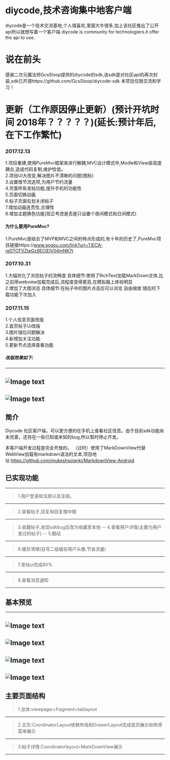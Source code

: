 # diycode,技术咨询集中地客户端
diycode是一个技术交流基地,个人很喜欢,里面大牛很多,加上该社区推出了公开api所以就想写着一个客户端
diycode is community for technologiers.it offer the api to use.
# 说在前头
感谢二次元魔法师GcsSloop提供的diycode的sdk,该sdk是对社区api的再次封装,sdk已开源https://github.com/GcsSloop/diycode-sdk
本项目仅限交流和学习！
# 更新（工作原因停止更新）(预计开坑时间 2018年？？？？？)(延长:预计年后,在下工作繁忙)
### 2017.12.13
1.项目重建,使用PureMvc框架来进行解耦,MVC设计模式中,Modle和View层高度耦合,造成代码复制,维护性低。<br/>
2.项目UI大改变,解决图片不清晰的问题(图标)<br/>
3.设置借节流选项,为用户节约流量<br/>
4.完善所有发帖功能,提升手机的功能性<br/>
5.页面切换动画<br/>
6.帖子页面右划关闭帖子<br/>
7.增加动画连贯性,合理性<br/>
8.增加主题换色功能(现正考虑是否是只设置个夜间模式和日间模式)<br/>
#### 为什么要用PureMvc?
1.PureMvc是结合了MVP和MVC之间的特点形成的,有十年的历史了,PureMvc项目链接https://www.sogou.com/link?url=TiECA-reDTCFVZteGz9ECIEIV04mNK7t<br/>
### 2017.10.31
1.大幅优化了浏览帖子的流畅度 具体细节:使用了RichText加载MarkDown文体,比之前用webview加载完成后,流程度变得更高,在模拟器上体验明显<br/>
2.增加了大图浏览 具体细节:在帖子中的图片点击后可以浏览 自由缩放 随后的下载功能下次加入
### 2017.11.15
1.个人信息页面改版<br/>
2.首页帖子Ui改版<br/>
3.图片错位问题解决<br/>
4.新增加关注功能<br/>
5.更新节点选择查看功能<br>
##### 改版效果如下:
---
![Image text](https://raw.githubusercontent.com/Aoyihala/img/master/diycode/follow.png)
---
![Image text](https://raw.githubusercontent.com/Aoyihala/img/master/diycode/userinfo.png)
---
## 简介
Diycode 社区客户端，可以更方便的在手机上查看社区信息。由于目前sdk功能尚未完善，还存在一些已知或未知的bug,所以暂时停止开发。

本客户端开发过程是完全开放的。
（过时）使用了MarkDownView代替WebView加载有markdown语法的文本,项目地址:https://github.com/mukeshsolanki/MarkdownView-Android

## 已实现功能
----------------------------
>1.用户登录和注册以及注销。
---
>2.查看帖子,回复和回复楼中楼
---
>3.收藏帖子,发现sdkbug后改为收藏至本地
--
>4.查看用户详情(主要为用户发过的帖子)
--
>5.酷站
---
>6.缓存清理(自写二级缓存用户头像,节省流量)
---
>7.发帖ui完成80%
---
>8.查看消息通知
---
## 基本预览
-----------------------------
![Image text](https://raw.githubusercontent.com/Aoyihala/img/master/diycode/home.png)
----
![Image text](https://raw.githubusercontent.com/Aoyihala/img/master/diycode/home2.png)
---
![Image text](https://raw.githubusercontent.com/Aoyihala/img/master/diycode/topic1.png)
---
![Image text](https://raw.githubusercontent.com/Aoyihala/img/master/diycode/topic2.png)
----
## 主要页面结构
> 1.总体:viewpager+fragment+tablayout
---
> 2.主页:CoordinatorLayout依赖布局和DrawerLayout完成首页展示和侧滑菜单展示
---
> 3.帖子详情:Coordinatorlayout+MarkDownView展示
---
 
 

